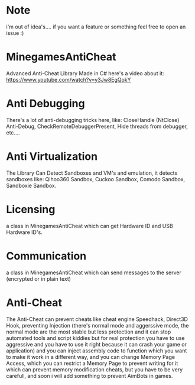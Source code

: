 # Note
i'm out of idea's.... if you want a feature or something feel free to open an issue :)
# MinegamesAntiCheat
Advanced Anti-Cheat Library Made in C#
here's a video about it:
https://www.youtube.com/watch?v=y3Jw8EgQokY
# Anti Debugging
There's a lot of anti-debugging tricks here, like: CloseHandle (NtClose) Anti-Debug, CheckRemoteDebuggerPresent, Hide threads from debugger, etc....
# Anti Virtualization
The Library Can Detect Sandboxes and VM's and emulation, it detects sandboxes like: Qihoo360 Sandbox, Cuckoo Sandbox, Comodo Sandbox, Sandboxie Sandbox.
# Licensing
a class in MinegamesAntiCheat which can get Hardware ID and USB Hardware ID's.
# Communication
a class in MinegamesAntiCheat which can send messages to the server (encrypted or in plain text)
# Anti-Cheat
The Anti-Cheat can prevent cheats like cheat engine Speedhack, Direct3D Hook, preventing Injection (there's normal mode and aggerssive mode, the normal mode are the most stable but less protection and it can stop automated tools and script kiddies but for real protection you have to use aggressive and you have to use it right because it can crash your game or application)
and you can inject assembly code to function which you want to make it work in a different way, and you can change Memory Page Access, which you can restrict a Memory Page to prevent writing for it which can prevent memory modification cheats, but you have to be very carefull, and soon i will add something to prevent AimBots in games.

